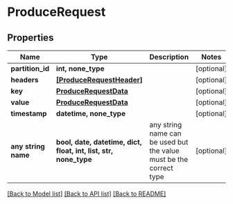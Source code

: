 # ProduceRequest


## Properties
Name | Type | Description | Notes
------------ | ------------- | ------------- | -------------
**partition_id** | **int, none_type** |  | [optional] 
**headers** | [**[ProduceRequestHeader]**](ProduceRequestHeader.md) |  | [optional] 
**key** | [**ProduceRequestData**](ProduceRequestData.md) |  | [optional] 
**value** | [**ProduceRequestData**](ProduceRequestData.md) |  | [optional] 
**timestamp** | **datetime, none_type** |  | [optional] 
**any string name** | **bool, date, datetime, dict, float, int, list, str, none_type** | any string name can be used but the value must be the correct type | [optional]

[[Back to Model list]](../README.md#documentation-for-models) [[Back to API list]](../README.md#documentation-for-api-endpoints) [[Back to README]](../README.md)


